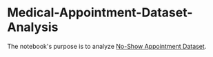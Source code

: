 # Medical-Appointment-Dataset-Analysis

The notebook's purpose is to analyze [No-Show Appointment Dataset](https://github.com/AMahdy98/Medical-Appointment-Dataset-Analysis/blob/main/noshowappointments-kagglev2-may-2016.csv).
